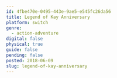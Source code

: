 ```yaml
---
id: 4fbe470e-0495-443e-9ae5-e545fc26da56
title: Legend of Kay Anniversary
platform: switch
genre:
  - action-adventure
digital: false
physical: true
guide: false
pending: false
posted: 2018-06-09
slug: legend-of-kay-anniversary
---
```

